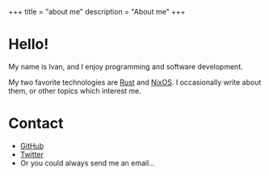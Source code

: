 +++
title = "about me"
description = "About me"
+++

# Hello!

My name is Ivan, and I enjoy programming and software development.

My two favorite technologies are [Rust](https://rust-lang.org) and
[NixOS](https://nixos.org). I occasionally write about them, or other topics
which interest me.

# Contact

* [GitHub](https://github.com/ipetkov)
* [Twitter](https://twitter.com/i_ppetkov)
* Or you could always send me an email...
